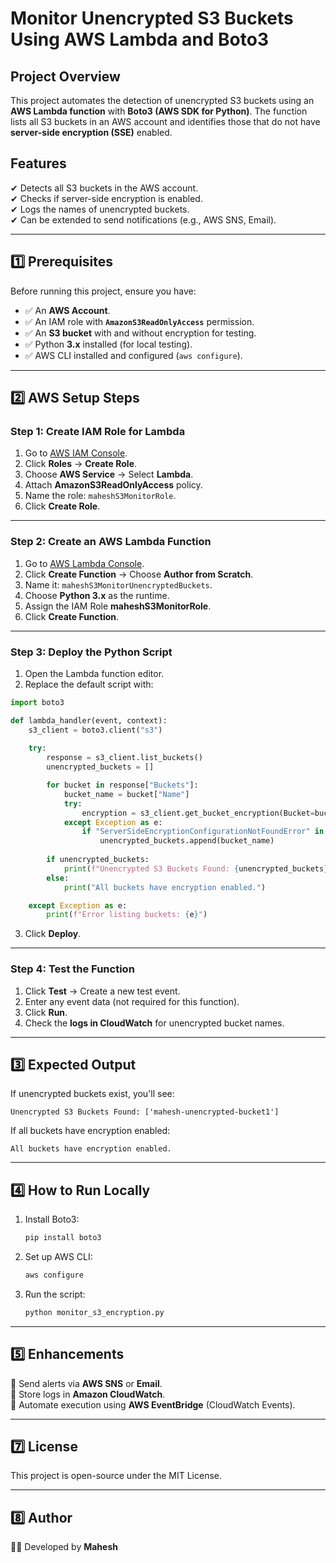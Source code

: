 # Monitor Unencrypted S3 Buckets Using AWS Lambda and Boto3

## **Project Overview**
This project automates the detection of unencrypted S3 buckets using an **AWS Lambda function** with **Boto3 (AWS SDK for Python)**. The function lists all S3 buckets in an AWS account and identifies those that do not have **server-side encryption (SSE)** enabled.

## **Features**
✔ Detects all S3 buckets in the AWS account.  
✔ Checks if server-side encryption is enabled.  
✔ Logs the names of unencrypted buckets.  
✔ Can be extended to send notifications (e.g., AWS SNS, Email).  

---

## **1️⃣ Prerequisites**
Before running this project, ensure you have:

- ✅ An **AWS Account**.
- ✅ An IAM role with **`AmazonS3ReadOnlyAccess`** permission.
- ✅ An **S3 bucket** with and without encryption for testing.
- ✅ Python **3.x** installed (for local testing).
- ✅ AWS CLI installed and configured (`aws configure`).

---

## **2️⃣ AWS Setup Steps**

### **Step 1: Create IAM Role for Lambda**
1. Go to [AWS IAM Console](https://console.aws.amazon.com/iam/).
2. Click **Roles** → **Create Role**.
3. Choose **AWS Service** → Select **Lambda**.
4. Attach **AmazonS3ReadOnlyAccess** policy.
5. Name the role: `maheshS3MonitorRole`.
6. Click **Create Role**.

---

### **Step 2: Create an AWS Lambda Function**
1. Go to [AWS Lambda Console](https://console.aws.amazon.com/lambda/).
2. Click **Create Function** → Choose **Author from Scratch**.
3. Name it: `maheshS3MonitorUnencryptedBuckets`.
4. Choose **Python 3.x** as the runtime.
5. Assign the IAM Role **maheshS3MonitorRole**.
6. Click **Create Function**.

---

### **Step 3: Deploy the Python Script**
1. Open the Lambda function editor.
2. Replace the default script with:

```python
import boto3

def lambda_handler(event, context):
    s3_client = boto3.client("s3")
    
    try:
        response = s3_client.list_buckets()
        unencrypted_buckets = []

        for bucket in response["Buckets"]:
            bucket_name = bucket["Name"]
            try:
                encryption = s3_client.get_bucket_encryption(Bucket=bucket_name)
            except Exception as e:
                if "ServerSideEncryptionConfigurationNotFoundError" in str(e):
                    unencrypted_buckets.append(bucket_name)
        
        if unencrypted_buckets:
            print(f"Unencrypted S3 Buckets Found: {unencrypted_buckets}")
        else:
            print("All buckets have encryption enabled.")

    except Exception as e:
        print(f"Error listing buckets: {e}")
```

3. Click **Deploy**.

---

### **Step 4: Test the Function**
1. Click **Test** → Create a new test event.
2. Enter any event data (not required for this function).
3. Click **Run**.
4. Check the **logs in CloudWatch** for unencrypted bucket names.

---

## **3️⃣ Expected Output**
If unencrypted buckets exist, you'll see:
```
Unencrypted S3 Buckets Found: ['mahesh-unencrypted-bucket1']
```
If all buckets have encryption enabled:
```
All buckets have encryption enabled.
```

---

## **4️⃣ How to Run Locally**
1. Install Boto3:
   ```bash
   pip install boto3
   ```
2. Set up AWS CLI:
   ```bash
   aws configure
   ```
3. Run the script:
   ```bash
   python monitor_s3_encryption.py
   ```

---

## **5️⃣ Enhancements**
📌 Send alerts via **AWS SNS** or **Email**.  
📌 Store logs in **Amazon CloudWatch**.  
📌 Automate execution using **AWS EventBridge** (CloudWatch Events).  

---

## **7️⃣ License**
This project is open-source under the MIT License.

---

## **8️⃣ Author**
👨‍💻 Developed by **Mahesh**  


